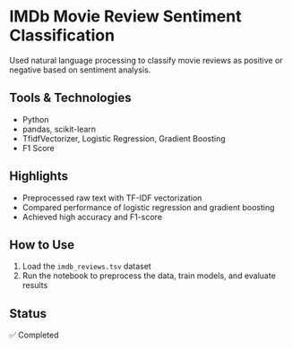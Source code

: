 
# IMDb Movie Review Sentiment Classification

Used natural language processing to classify movie reviews as positive or negative based on sentiment analysis.

## Tools & Technologies
- Python
- pandas, scikit-learn
- TfidfVectorizer, Logistic Regression, Gradient Boosting
- F1 Score

## Highlights
- Preprocessed raw text with TF-IDF vectorization
- Compared performance of logistic regression and gradient boosting
- Achieved high accuracy and F1-score

## How to Use
1. Load the `imdb_reviews.tsv` dataset
2. Run the notebook to preprocess the data, train models, and evaluate results

## Status
✅ Completed
